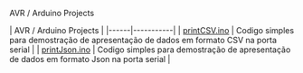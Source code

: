 
AVR / Arduino Projects

| AVR / Arduino Projects |
|------|-----------|
| [printCSV.ino](http://elabz.net/AVR/printCSV)  | Codigo simples para demostração de apresentação de dados em formato CSV na porta serial |
| [printJson.ino](http://elabz.net/AVR/printJson) | Codigo simples para demostração de apresentação de dados em formato Json na porta serial |

